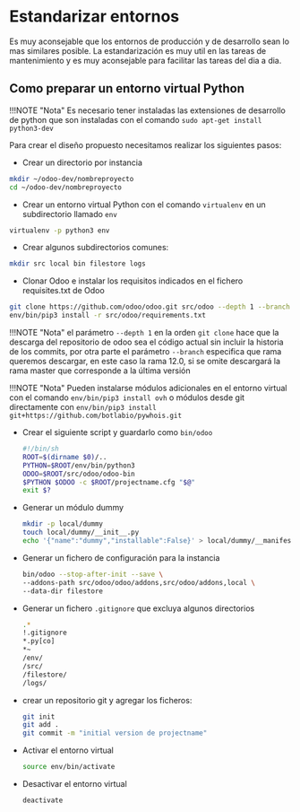 # Estandarizar entornos

Es muy aconsejable que los entornos de producción y de desarrollo sean lo mas similares posible. La estandarización es muy util en las tareas de mantenimiento y es muy aconsejable para facilitar las tareas del dia a dia.

## Como preparar un entorno virtual Python

!!!NOTE "Nota"
    Es necesario tener instaladas las extensiones de desarrollo de python que son instaladas con el comando `sudo apt-get install python3-dev`

Para crear el diseño propuesto necesitamos realizar los siguientes pasos:

- Crear un directorio por instancia

```bash
mkdir ~/odoo-dev/nombreproyecto
cd ~/odoo-dev/nombreproyecto
```

- Crear un entorno virtual Python con el comando `virtualenv` en un subdirectorio llamado `env`

```bash
virtualenv -p python3 env
```

- Crear algunos subdirectorios comunes:

```bash
mkdir src local bin filestore logs
```

- Clonar Odoo e instalar los requisitos indicados en el fichero requisites.txt de Odoo

```bash
git clone https://github.com/odoo/odoo.git src/odoo --depth 1 --branch 12.0
env/bin/pip3 install -r src/odoo/requirements.txt
```

!!!NOTE "Nota"
    el parámetro `--depth 1` en la orden `git clone` hace que la descarga del repositorio de odoo sea el código actual sin incluir la historia de los commits, por otra parte el parámetro `--branch` especifica que rama queremos descargar, en este caso la rama 12.0, si se omite descargará la rama master que corresponde a la última versión

!!!NOTE "Nota"
    Pueden instalarse módulos adicionales en el entorno virtual con el comando `env/bin/pip3 install ovh` o módulos desde git directamente con `env/bin/pip3 install git+https://github.com/botlabio/pywhois.git`

- Crear el siguiente script y guardarlo como `bin/odoo`

    ```bash
    #!/bin/sh
    ROOT=$(dirname $0)/..
    PYTHON=$ROOT/env/bin/python3
    ODOO=$ROOT/src/odoo/odoo-bin
    $PYTHON $ODOO -c $ROOT/projectname.cfg "$@"
    exit $?
    ```

- Generar un módulo dummy

    ```bash
    mkdir -p local/dummy
    touch local/dummy/__init__.py
    echo '{"name":"dummy","installable":False}' > local/dummy/__manifest__.py
    ```

- Generar un fichero de configuración para la instancia

    ```bash
    bin/odoo --stop-after-init --save \
    --addons-path src/odoo/odoo/addons,src/odoo/addons,local \
    --data-dir filestore
    ```

- Generar un fichero `.gitignore` que excluya algunos directorios

    ```bash
    .*
    !.gitignore
    *.py[co]
    *~
    /env/
    /src/
    /filestore/
    /logs/
    ```

- crear un repositorio git y agregar los ficheros:

    ```bash
    git init
    git add .
    git commit -m "initial version de projectname"
    ```

- Activar el entorno virtual

    ```bash
    source env/bin/activate
    ```

- Desactivar el entorno virtual

    ```bash
    deactivate
    ```
